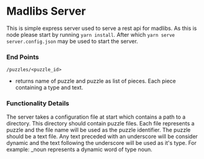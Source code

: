 Madlibs Server
===============
This is simple express server used to serve a rest api for madlibs. 
As this is node please start by running `yarn install`. 
After which `yarn serve server.config.json` may be used to start 
the server.

### End Points
`/puzzles/<puzzle_id>`
* returns name of puzzle and puzzle as list of pieces.
  Each piece containing a type and text.
    
### Functionality Details
   
The server takes a configuration file at start which contains a path to a directory.
This directory should contain puzzle files. Each file represents a puzzle 
and the file name will be used as the puzzle identifier. The puzzle should be a 
text file. Any text preceded with an underscore will be consider dynamic 
and the text following the underscore will be used as it's type. For example: _noun
represents a dynamic word of type noun.
